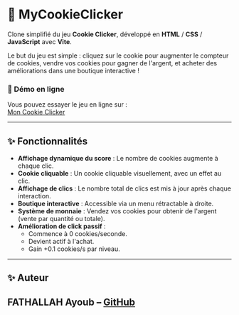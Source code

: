 # 🍪 MyCookieClicker

Clone simplifié du jeu **Cookie Clicker**, développé en **HTML** / **CSS** / **JavaScript** avec **Vite**.

Le but du jeu est simple : cliquez sur le cookie pour augmenter le compteur de cookies, vendre vos cookies pour gagner de l'argent, et acheter des améliorations dans une boutique interactive !

### 🚀 Démo en ligne
Vous pouvez essayer le jeu en ligne sur :  
[Mon Cookie Clicker](https://formidabledu59.github.io/Cookie_Clicker/)

---

## ✨ Fonctionnalités
- **Affichage dynamique du score** : Le nombre de cookies augmente à chaque clic.
- **Cookie cliquable** : Un cookie cliquable visuellement, avec un effet au clic.
- **Affichage de clics** : Le nombre total de clics est mis à jour après chaque interaction.
- **Boutique interactive** : Accessible via un menu rétractable à droite.
- **Système de monnaie** : Vendez vos cookies pour obtenir de l'argent (vente par quantité ou totale).
- **Amélioration de click passif** :
  - Commence à 0 cookies/seconde.
  - Devient actif à l'achat.
  - Gain +0.1 cookies/s par niveau.

---

## ✨ Auteur
FATHALLAH Ayoub – [GitHub](https://github.com/Formidabledu59)
---
